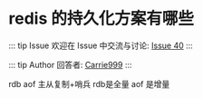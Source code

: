 # redis 的持久化方案有哪些



::: tip Issue 
 欢迎在 Issue 中交流与讨论: [Issue 40](https://github.com/shfshanyue/Daily-Question/issues/40) 
:::

::: tip Author 
回答者: [Carrie999](https://github.com/Carrie999) 
:::

 rdb aof 主从复制+哨兵
rdb是全量  aof 是增量 